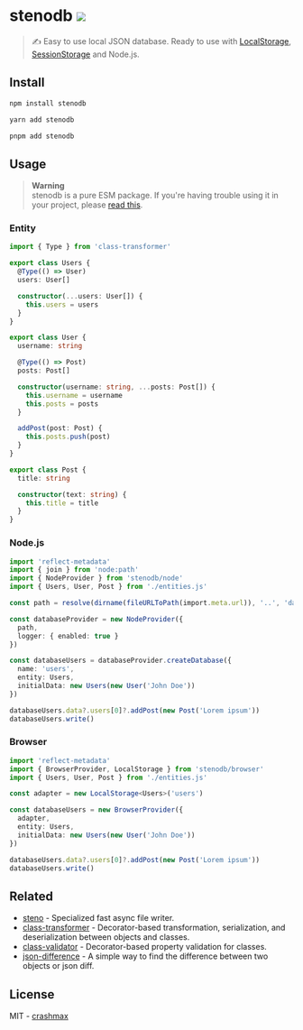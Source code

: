 # stenodb [![](https://img.shields.io/npm/v/stenodb)](https://www.npmjs.org/package/stenodb)

> ✍ Easy to use local JSON database. Ready to use with [LocalStorage](https://developer.mozilla.org/ru/docs/Web/API/Window/localStorage), [SessionStorage](https://developer.mozilla.org/ru/docs/Web/API/Window/sessionStorage) and Node.js.

## Install

```sh
npm install stenodb
```

```sh
yarn add stenodb
```

```sh
pnpm add stenodb
```

## Usage

> **Warning**\
> stenodb is a pure ESM package. If you're having trouble using it in your project, please [read this](https://gist.github.com/sindresorhus/a39789f98801d908bbc7ff3ecc99d99c).


### Entity
```typescript
import { Type } from 'class-transformer'

export class Users {
  @Type(() => User)
  users: User[]

  constructor(...users: User[]) {
    this.users = users
  }
}

export class User {
  username: string

  @Type(() => Post)
  posts: Post[]

  constructor(username: string, ...posts: Post[]) {
    this.username = username
    this.posts = posts
  }

  addPost(post: Post) {
    this.posts.push(post)
  }
}

export class Post {
  title: string

  constructor(text: string) {
    this.title = title
  }
}
```

### Node.js

```typescript
import 'reflect-metadata'
import { join } from 'node:path'
import { NodeProvider } from 'stenodb/node'
import { Users, User, Post } from './entities.js'

const path = resolve(dirname(fileURLToPath(import.meta.url)), '..', 'database')

const databaseProvider = new NodeProvider({
  path,
  logger: { enabled: true }
})

const databaseUsers = databaseProvider.createDatabase({
  name: 'users',
  entity: Users,
  initialData: new Users(new User('John Doe'))
})

databaseUsers.data?.users[0]?.addPost(new Post('Lorem ipsum'))
databaseUsers.write()
```

### Browser
```typescript
import 'reflect-metadata'
import { BrowserProvider, LocalStorage } from 'stenodb/browser'
import { Users, User, Post } from './entities.js'

const adapter = new LocalStorage<Users>('users')

const databaseUsers = new BrowserProvider({
  adapter,
  entity: Users,
  initialData: new Users(new User('John Doe'))
})

databaseUsers.data?.users[0]?.addPost(new Post('Lorem ipsum'))
databaseUsers.write()
```

## Related

- [steno](https://github.com/typicode/steno) - Specialized fast async file writer.
- [class-transformer](https://github.com/typestack/class-transformer) - Decorator-based transformation, serialization, and deserialization between objects and classes.
- [class-validator](https://github.com/typestack/class-validator) - Decorator-based property validation for classes.
- [json-difference](https://github.com/lukascivil/json-difference) - A simple way to find the difference between two objects or json diff.

## License

MIT - [crashmax](https://github.com/crashmax-dev)
